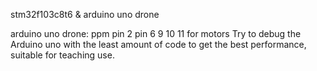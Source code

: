 stm32f103c8t6 & arduino uno drone



arduino uno drone:
ppm pin 2
pin 6 9 10 11 for motors
Try to debug the Arduino uno with the least amount of code to get the best performance, suitable for teaching use.


